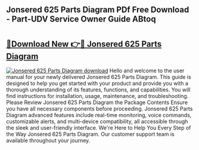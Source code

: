 ## Jonsered 625 Parts Diagram PDf Free Download - Part-UDV Service Owner Guide ABtoq

# <h2><a href="http://dfrwpd.blite.top/?on=Jonsered+625+Parts+Diagram">🔗Download New 👉🔴 Jonsered 625 Parts Diagram</a></h2>

[![Jonsered 625 Parts Diagram download](https://i.imgur.com/lujVjoI.png)](http://dfrwpd.blite.top/?on=Jonsered+625+Parts+Diagram)
Hello and welcome to the user manual for your newly delivered Jonsered 625 Parts Diagram. This guide is designed to help you get started with your product and provide you with a thorough understanding of its features, functions, and capabilities. You will find instructions for installation, usage, maintenance, and troubleshooting. Please Review Jonsered 625 Parts Diagram the Package Contents Ensure you have all necessary components before proceeding. Jonsered 625 Parts Diagram advanced features include real-time monitoring, voice commands, customizable alerts, and multi-device compatibility, all accessible through the sleek and user-friendly interface. We're Here to Help You Every Step of the Way Jonsered 625 Parts Diagram. Our customer support team is available throughout your journey.
